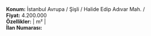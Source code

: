 ## 

**Konum:** İstanbul Avrupa / Şişli / Halide Edip Adıvar Mah. /  
**Fiyat:** 4.200.000  
**Özellikler:**  |  m² |   
**İlan Numarası:** 

